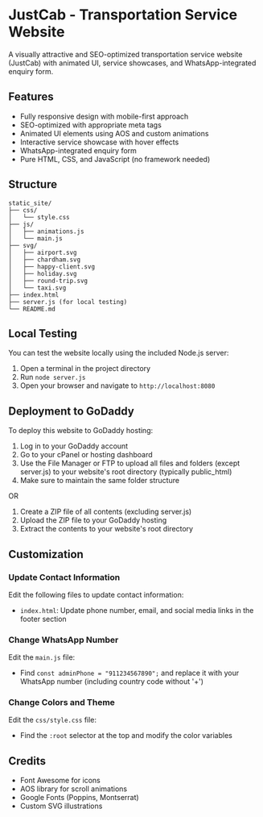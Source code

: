 # JustCab - Transportation Service Website

A visually attractive and SEO-optimized transportation service website (JustCab) with animated UI, service showcases, and WhatsApp-integrated enquiry form.

## Features

- Fully responsive design with mobile-first approach
- SEO-optimized with appropriate meta tags
- Animated UI elements using AOS and custom animations
- Interactive service showcase with hover effects
- WhatsApp-integrated enquiry form
- Pure HTML, CSS, and JavaScript (no framework needed)

## Structure

```
static_site/
├── css/
│   └── style.css
├── js/
│   ├── animations.js
│   └── main.js
├── svg/
│   ├── airport.svg
│   ├── chardham.svg
│   ├── happy-client.svg
│   ├── holiday.svg
│   ├── round-trip.svg
│   └── taxi.svg
├── index.html
├── server.js (for local testing)
└── README.md
```

## Local Testing

You can test the website locally using the included Node.js server:

1. Open a terminal in the project directory
2. Run `node server.js`
3. Open your browser and navigate to `http://localhost:8080`

## Deployment to GoDaddy

To deploy this website to GoDaddy hosting:

1. Log in to your GoDaddy account
2. Go to your cPanel or hosting dashboard
3. Use the File Manager or FTP to upload all files and folders (except server.js) to your website's root directory (typically public_html)
4. Make sure to maintain the same folder structure

OR

1. Create a ZIP file of all contents (excluding server.js)
2. Upload the ZIP file to your GoDaddy hosting
3. Extract the contents to your website's root directory

## Customization

### Update Contact Information

Edit the following files to update contact information:

- `index.html`: Update phone number, email, and social media links in the footer section

### Change WhatsApp Number

Edit the `main.js` file:

- Find `const adminPhone = "911234567890";` and replace it with your WhatsApp number (including country code without '+')

### Change Colors and Theme

Edit the `css/style.css` file:

- Find the `:root` selector at the top and modify the color variables

## Credits

- Font Awesome for icons
- AOS library for scroll animations
- Google Fonts (Poppins, Montserrat)
- Custom SVG illustrations